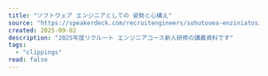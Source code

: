```yaml
---
title: "ソフトウェア エンジニアとしての 姿勢と心構え"
source: "https://speakerdeck.com/recruitengineers/sohutouea-enziniatositeno-zi-shi-toxin-gou-e-6f04dc20-276c-4b18-8ebe-9ad9be625993"
created: 2025-09-02
description: "2025年度リクルート エンジニアコース新人研修の講義資料です"
tags:
  - "clippings"
read: false
---
```

